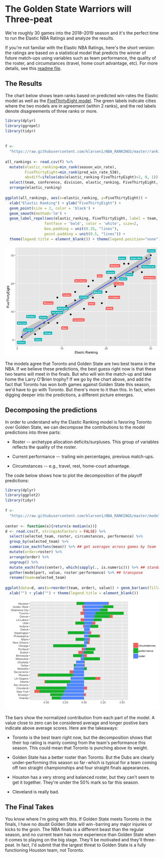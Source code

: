 The Golden State Warriors will Three-peat
=========================================

We're roughly 30 games into the 2018–2019 season and it's the perfect time to run the Elastic NBA Ratings and analyze the results.

If you're not familiar with the Elastic NBA Ratings, here's the short version: the ratings are based on a statistical model that predicts the winner of future match-ups using variables such as team performance, the quality of the roster, and circumstances (travel, home court advantage, etc). For more details, see this [readme file](https://github.com/klarsen1/NBA_RANKINGS).

The Results
-----------

The chart below shows team ranks based on predicted win-rates the Elastic model as well as the [FiveThirtyEight model](https://projects.fivethirtyeight.com/2019-nba-predictions/). The green labels indicate cities where the two models are in agreement (within 2 ranks), and the red labels denote disagreements of three ranks or more.

``` r
library(dplyr)
library(ggrepel)
library(tidyr)

 
f <-
  "https://raw.githubusercontent.com/klarsen1/NBA_RANKINGS/master/rankings/rankings_2018-12-13.csv"
 
all_rankings <- read.csv(f) %>%
  mutate(elastic_ranking=min_rank(season_win_rate),
         FiveThirtyEight=min_rank(pred_win_rate_538),
         absdiff=ifelse(abs(elastic_ranking-FiveThirtyEight)>2, 0, 1)) %>%
  select(team, conference, division, elastic_ranking, FiveThirtyEight, absdiff) %>%
  arrange(elastic_ranking)
 
ggplot(all_rankings, aes(x=elastic_ranking, y=FiveThirtyEight)) +
  xlab("Elastic Ranking") + ylab("FiveThirtyEight") +
  geom_point(size = 2, color = 'black') +
  geom_smooth(method='lm') + 
  geom_label_repel(aes(elastic_ranking, FiveThirtyEight, label = team, fill=factor(absdiff)),
                  fontface = 'bold', color = 'white', size=2,
                  box.padding = unit(0.35, "lines"),
                  point.padding = unit(0.5, "lines")) + 
  theme(legend.title = element_blank()) + theme(legend.position="none")
```

![](early_predictions_2019_files/figure-markdown_github/unnamed-chunk-1-1.png)

The models agree that Toronto and Golden State are two best teams in the NBA. If we believe these predictions, the best guess right now is that these two teams will meet in the finals. But who will win the match-up and take home the Larry O'Brien trophy? If we go by the chart above, and add the fact that Toronto has won both games against Golden State this season, we'd have to go with Toronto. But there's more to it than this. In fact, when digging deeper into the predictions, a different picture emerges.

Decomposing the predictions
---------------------------

In order to understand why the Elastic Ranking model is favoring Toronto over Golden State, we can decompose the contributions to the model predictions into three parts:

-   Roster -- archetype allocation deficits/surpluses. This group of variables reflects the quality of the roster.

-   Current performance --  trailing win percentages, previous match-ups.

-   Circumstances -- e.g., travel, rest, home-court advantage.

The code below shows how to plot the decomposition of the playoff predictions:

``` r
library(dplyr)
library(ggplot2)
library(tidyr)

f <-
  "https://raw.githubusercontent.com/klarsen1/NBA_RANKINGS/master/modeldetails/score_decomp_2018-12-13.csv"
 
center <- function(x){return(x-median(x))}
d <- read.csv(f, stringsAsFactors = FALSE) %>%
  select(selected_team, roster, circumstances, performance) %>%
  group_by(selected_team) %>%
  summarise_each(funs(mean)) %>% ## get averages across games by team
  mutate(order=roster) %>%
  arrange(order) %>%
  ungroup() %>%
  mutate_each(funs(center), which(sapply(., is.numeric))) %>% ## standardize across teams
  gather(modelpart, value, roster:performance) %>% ## transpose
  rename(team=selected_team)

ggplot(data=d, aes(x=reorder(team, order), value)) + geom_bar(aes(fill=modelpart), stat="identity") + coord_flip() +
  xlab("") + ylab("") + theme(legend.title = element_blank())
```

![](early_predictions_2019_files/figure-markdown_github/unnamed-chunk-2-1.png)

The bars show the normalized contribution from each part of the model. A value close to zero can be considered average and longer postive bars indicate above average scores. Here are the takeaways:

-   Toronto is the best team right now, but the decomposition shows that their top rating is mainly coming from the team's performance this season. This could mean that Toronto is punching above its weight.

-   Golden State has a better roster than Toronto. But the Dubs are clearly under-performing this season so far - which is typical for a team coming off two straight championships and four straight finals appearances.

-   Houston has a very strong and balanced roster, but they can't seem to get it together. They're under the 50% mark so far this season.

-   Cleveland is really bad.

The Final Takes
---------------

You know where I'm going with this. If Golden State meets Toronto in the finals, I have no doubt Golden State will win - barring any major injuries or kicks to the groin. The NBA finals is a different beast than the regular season, and no current team has more experience than Golden State when it comes to playing on the big stage. They'll be motivated and they'll three-peat. In fact, I'd submit that the largest threat to Golden State is a fully functioning Houston team, not Toronto.
